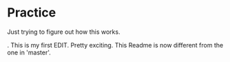 # Practice
Just trying to figure out how this works.

.
This is my first EDIT.
Pretty exciting.
This Readme is now different from the one in 'master'.
